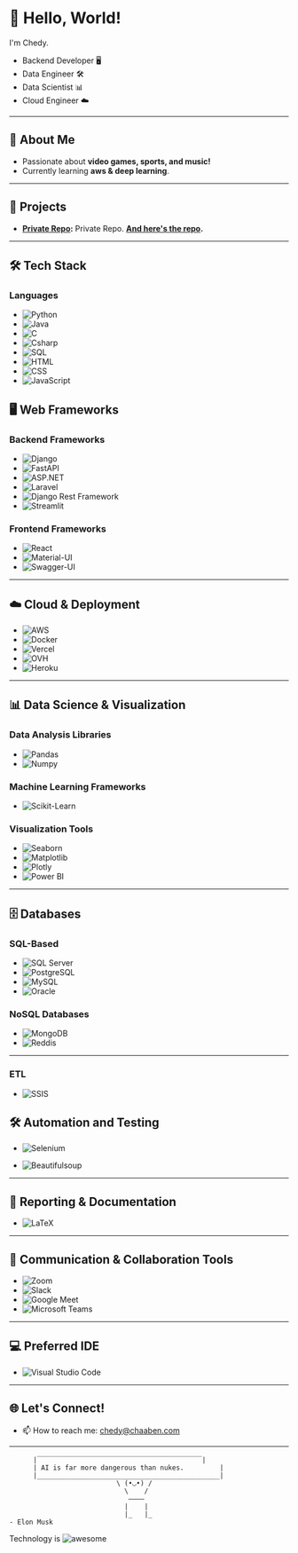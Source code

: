 # 👋 Hello, World! 

I'm Chedy.

- Backend Developer 🖥️
- Data Engineer 🛠️
- Data Scientist 📊
- Cloud Engineer ☁️
---

## 🌟 About Me

- Passionate about **video games, sports, and music!**
- Currently learning **aws & deep learning**.

---

## 🚧 Projects

- **[Private Repo]():** Private Repo. **[And here's the repo]().**

---

## 🛠️ Tech Stack


###  Languages
- ![Python](https://img.shields.io/badge/Python-0A1468?style=for-the-badge&logo=python&logoColor=white)
- ![Java](https://img.shields.io/badge/Java-D36601?style=for-the-badge&logo=java&logoColor=white)
- ![C](https://img.shields.io/badge/C-6295CB?style=for-the-badge&logo=c&logoColor=white)
- ![Csharp](https://img.shields.io/badge/csharp-95478E?style=for-the-badge&logo=c&logoColor=white)
- ![SQL](https://img.shields.io/badge/SQL-B2CD30?style=for-the-badge&logo=sql&logoColor=white)
- ![HTML](https://img.shields.io/badge/HTML-E34F26?style=for-the-badge&logo=html5&logoColor=white)
- ![CSS](https://img.shields.io/badge/CSS-1572B6?style=for-the-badge&logo=css3&logoColor=white)
- ![JavaScript](https://img.shields.io/badge/JavaScript-F7DF1E?style=for-the-badge&logo=javascript&logoColor=black)

## 🖥️ Web Frameworks

### Backend Frameworks
- ![Django](https://img.shields.io/badge/Django-092D1F?style=for-the-badge&logo=Django&logoColor=white)
- ![FastAPI](https://img.shields.io/badge/FastAPI-059286?style=for-the-badge&logo=fastapi&logoColor=white)
- ![ASP.NET](https://img.shields.io/badge/ASP.NET-3D93E5?style=for-the-badge&logo=.net&logoColor=white)
- ![Laravel](https://img.shields.io/badge/Laravel-E83527?style=for-the-badge&logo=laravel&logoColor=white)
- ![Django Rest Framework](https://img.shields.io/badge/Django_REST_Framework-155063?style=for-the-badge&logo=django&logoColor=white)
- ![Streamlit](https://img.shields.io/badge/Streamlit-FF4B4B?style=for-the-badge&logo=streamlit&logoColor=white)

### Frontend Frameworks
- ![React](https://img.shields.io/badge/React-48CEF7?style=for-the-badge&logo=react&logoColor=white)
- ![Material-UI](https://img.shields.io/badge/Material--UI-0073E6?style=for-the-badge)
- ![Swagger-UI](https://img.shields.io/badge/Swagger_UI-85EA2D?style=for-the-badge&logo=swagger&logoColor=white)

---

## ☁️ Cloud & Deployment
- ![AWS](https://img.shields.io/badge/AWS-141F2E?style=for-the-badge&logo=amazonwebservices&logoColor=white)
- ![Docker](https://img.shields.io/badge/Docker-008CDB?style=for-the-badge&logo=docker&logoColor=white)
- ![Vercel](https://img.shields.io/badge/Vercel-000000?style=for-the-badge&logo=vercel&logoColor=white)
- ![OVH](https://img.shields.io/badge/Ovh-25446C?style=for-the-badge&logo=ovh&logoColor=white)
- ![Heroku](https://img.shields.io/badge/Heroku-410093?style=for-the-badge&logo=heroku&logoColor=white)

---

## 📊 Data Science & Visualization

### Data Analysis Libraries
- ![Pandas](https://img.shields.io/badge/Pandas-120751?style=for-the-badge&logo=pandas&logoColor=white)
- ![Numpy](https://img.shields.io/badge/NumPy-4B73C9?style=for-the-badge&logo=numpy&logoColor=white)

### Machine Learning Frameworks
- ![Scikit-Learn](https://img.shields.io/badge/Scikit--Learn-F09437?style=for-the-badge&logo=scikitlearn&logoColor=white)

### Visualization Tools
- ![Seaborn](https://img.shields.io/badge/Seaborn-59799D?style=for-the-badge&logo=Seaborn&logoColor=white)
- ![Matplotlib](https://img.shields.io/badge/Matplotlib-105278?style=for-the-badge&logo=matplotlib&logoColor=white)
- ![Plotly](https://img.shields.io/badge/Plotly-272C31?style=for-the-badge&logo=plotly&logoColor=white)
- ![Power BI](https://img.shields.io/badge/powerbi-E6B12E?style=for-the-badge&logo=powerbi&logoColor=white)

---

## 🗄️ Databases
### SQL-Based
- ![SQL Server](https://img.shields.io/badge/SQL_Server-DBDBBF?style=for-the-badge&logo=microsoft&logoColor=white)
- ![PostgreSQL](https://img.shields.io/badge/PostgreSQL-31648C?style=for-the-badge&logo=postgresql&logoColor=white)
- ![MySQL](https://img.shields.io/badge/MySQL-12608F?style=for-the-badge&logo=mysql&logoColor=white)
- ![Oracle](https://img.shields.io/badge/Oracle-C14432?style=for-the-badge&logo=oracle&logoColor=white)

### NoSQL Databases
- ![MongoDB](https://img.shields.io/badge/MongoDB-006548?style=for-the-badge&logo=mongodb&logoColor=white)
- ![Reddis](https://img.shields.io/badge/Reddis-9F1D10?style=for-the-badge&logo=reddis&logoColor=white)

---

### ETL
- ![SSIS](https://img.shields.io/badge/SSIS-EDEAE2?style=for-the-badge&logo=ssis&logoColor=white)


## 🛠️ Automation and Testing
- ![Selenium](https://img.shields.io/badge/Selenium-41AA29?style=for-the-badge&logo=selenium&logoColor=white)

- ![Beautifulsoup](https://img.shields.io/badge/Beautifulsoup-000000?style=for-the-badge&logo=Beautifulsoup&logoColor=white)

---

## 📑 Reporting & Documentation
- ![LaTeX](https://img.shields.io/badge/LaTeX-138A07?style=for-the-badge&logo=latex&logoColor=white)

---

## 💬 Communication & Collaboration Tools
- ![Zoom](https://img.shields.io/badge/Zoom-0096F7?style=for-the-badge&logo=zoom&logoColor=white)
- ![Slack](https://img.shields.io/badge/Slack-481449?style=for-the-badge&logo=slack&logoColor=white)
- ![Google Meet](https://img.shields.io/badge/Google_Meet-F2BB2C?style=for-the-badge&logo=gmeet&logoColor=white)
- ![Microsoft Teams](https://img.shields.io/badge/Microsoft_Teams-777EE3?style=for-the-badge&logo=microsoft&logoColor=white)

---

## 💻 Preferred IDE
- ![Visual Studio Code](https://img.shields.io/badge/Visual%20Studio%20Code-0078d7.svg?style=for-the-badge&logo=visual-studio-code&logoColor=white)

---

## 🌐 Let's Connect! 
- 📫 How to reach me: chedy@chaaben.com
---


```
      |￣￣￣￣￣￣￣￣￣￣￣￣￣￣￣￣￣￣￣￣￣￣￣￣￣|
      | AI is far more dangerous than nukes.         |
      |______________________________________________|
                           \ (•◡•) / 
                             \    / 
                              ————
                             |    |
                             |_   |_                                                                                                            - Elon Musk
``` 
Technology is ![awesome](https://awesome.re/badge.svg)
